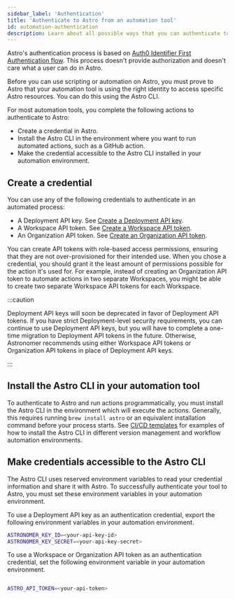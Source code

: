 ```yaml
---
sidebar_label: 'Authentication'
title: 'Authenticate to Astro from an automation tool'
id: automation-authentication
description: Learn about all possible ways that you can authenticate to Astro from the Astro CLI and automation tools.
---
```


Astro's authentication process is based on [Auth0 Identifier First Authentication flow](https://auth0.com/docs/authenticate/login/auth0-universal-login/identifier-first). This process doesn't provide authorization and doesn't care what a user can do in Astro. 

Before you can use scripting or automation on Astro, you must prove to Astro that your automation tool is using the right identity to access specific Astro resources. You can do this using the Astro CLI.

For most automation tools, you complete the following actions to authenticate to Astro:

- Create a credential in Astro.
- Install the Astro CLI in the environment where you want to run automated actions, such as a GitHub action.
- Make the credential accessible to the Astro CLI installed in your automation environment.

## Create a credential

You can use any of the following credentials to authenticate in an automated process:

- A Deployment API key. See [Create a Deployment API key](api-keys.md#create-an-api-key).
- A Workspace API token. See [Create a Workspace API token](workspace-api-tokens.md#create-a-workspace-api-token).
- An Organization API token. See [Create an Organization API token](organization-api-tokens.md#create-an-organization-api-token).

You can create API tokens with role-based access permissions, ensuring that they are not over-provisioned for their intended use. When you chose a credential, you should grant it the least amount of permissions possible for the action it's used for. For example, instead of creating an Organization API token to automate actions in two separate Workspaces, you might be able to create two separate Workspace API tokens for each Workspace. 

:::caution

Deployment API keys will soon be deprecated in favor of Deployment API tokens. If you have strict Deployment-level security requirements, you can continue to use Deployment API keys, but you will have to complete a one-time migration to Deployment API tokens in the future. Otherwise, Astronomer recommends using either Workspace API tokens or Organization API tokens in place of Deployment API keys.

:::

## Install the Astro CLI in your automation tool

To authenticate to Astro and run actions programmatically, you must install the Astro CLI in the environment which will execute the actions. Generally, this requires running `brew install astro` or an equivalent installation command before your process starts. See [CI/CD templates](ci-cd-templates/template-overview.md) for examples of how to install the Astro CLI in different version management and workflow automation environments. 

## Make credentials accessible to the Astro CLI

The Astro CLI uses reserved environment variables to read your credential information and share it with Astro. To successfully authenticate your tool to Astro, you must set these environment variables in your automation environment. 

To use a Deployment API key as an authentication credential, export the following environment variables in your automation environment.

```bash
ASTRONOMER_KEY_ID=<your-api-key-id>
ASTRONOMER_KEY_SECRET=<your-api-key-secret>
```

To use a Workspace or Organization API token as an authentication credential, set the following environment variable in your automation environment. 

```bash

ASTRO_API_TOKEN=<your-api-token>
```